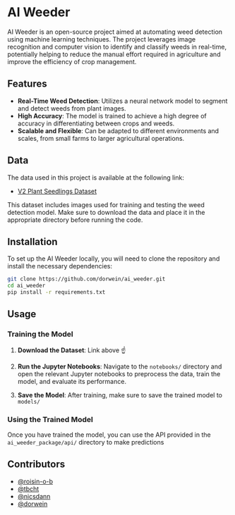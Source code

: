 
# AI Weeder

AI Weeder is an open-source project aimed at automating weed detection using machine learning techniques. The project leverages image recognition and computer vision to identify and classify weeds in real-time, potentially helping to reduce the manual effort required in agriculture and improve the efficiency of crop management.

## Features

- **Real-Time Weed Detection**: Utilizes a neural network model to segment and detect weeds from plant images.
- **High Accuracy**: The model is trained to achieve a high degree of accuracy in differentiating between crops and weeds.
- **Scalable and Flexible**: Can be adapted to different environments and scales, from small farms to larger agricultural operations.

## Data

The data used in this project is available at the following link:

- [V2 Plant Seedlings Dataset](https://www.kaggle.com/datasets/vbookshelf/v2-plant-seedlings-dataset)

This dataset includes images used for training and testing the weed detection model. Make sure to download the data and place it in the appropriate directory before running the code.

## Installation

To set up the AI Weeder locally, you will need to clone the repository and install the necessary dependencies:

```bash
git clone https://github.com/dorwein/ai_weeder.git
cd ai_weeder
pip install -r requirements.txt
```

## Usage

### Training the Model

1. **Download the Dataset**: Link above ☝️

2. **Run the Jupyter Notebooks**: Navigate to the `notebooks/` directory and open the relevant Jupyter notebooks to preprocess the data, train the model, and evaluate its performance.

3. **Save the Model**: After training, make sure to save the trained model to `models/`

### Using the Trained Model

Once you have trained the model, you can use the API provided in the `ai_weeder_package/api/` directory to make predictions

## Contributors

- [@roisin-o-b](https://github.com/roisin-o-b)
- [@tbcht](https://github.com/tbcht)
- [@nicsdann](https://github.com/nicsdann)
- [@dorwein](https://github.com/dorwein)
